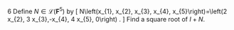 6 Define $N \in \mathcal{L}\left(\mathbf{F}^{5}\right)$ by
\[
N\left(x_{1}, x_{2}, x_{3}, x_{4}, x_{5}\right)=\left(2 x_{2}, 3 x_{3},-x_{4}, 4 x_{5}, 0\right) .
\]
Find a square root of $I+N$.
